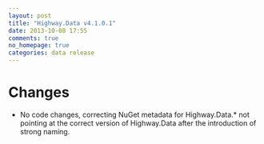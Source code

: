 ```yaml
---
layout: post
title: "Highway.Data v4.1.0.1"
date: 2013-10-08 17:55
comments: true
no_homepage: true
categories: data release
---
```


# Changes

* No code changes, correcting NuGet metadata for Highway.Data.* not pointing at the correct version of Highway.Data after the introduction of strong naming.


